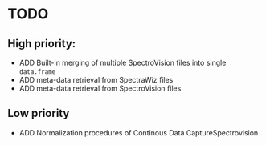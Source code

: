 # TODO

## High priority:

* ADD Built-in merging of multiple SpectroVision files into single `data.frame`
* ADD meta-data retrieval from SpectraWiz files
* ADD meta-data retrieval from SpectroVision files

## Low priority

* ADD Normalization procedures of Continous Data CaptureSpectrovision
